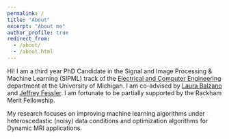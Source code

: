 ```yaml
---
permalink: /
title: "About"
excerpt: "About me"
author_profile: true
redirect_from:
  - /about/
  - /about.html
---
```


Hi! I am a third year PhD Candidate in the Signal and Image Processing & Machine Learning (SIPML) track of the [Electrical and Computer Engineering](https://ece.engin.umich.edu/) department at the University of Michigan. I am co-advised by [Laura Balzano](https://web.eecs.umich.edu/~girasole/) and [Jeffrey Fessler](https://web.eecs.umich.edu/~fessler/). I am fortunate to be partially supported by the Rackham Merit Fellowship.

My research focuses on improving machine learning algorithms under heteroscedastic (noisy) data conditions and optimization algorithms for Dynamic MRI applications.
